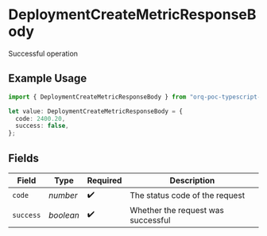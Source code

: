 # DeploymentCreateMetricResponseBody

Successful operation

## Example Usage

```typescript
import { DeploymentCreateMetricResponseBody } from "orq-poc-typescript-multi-env-version/models/operations";

let value: DeploymentCreateMetricResponseBody = {
  code: 2400.20,
  success: false,
};
```

## Fields

| Field                              | Type                               | Required                           | Description                        |
| ---------------------------------- | ---------------------------------- | ---------------------------------- | ---------------------------------- |
| `code`                             | *number*                           | :heavy_check_mark:                 | The status code of the request     |
| `success`                          | *boolean*                          | :heavy_check_mark:                 | Whether the request was successful |